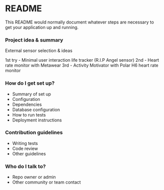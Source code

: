 # README #

This README would normally document whatever steps are necessary to get your application up and running.

### Project idea & summary ###

External sensor selection
 & ideas

1st try - Minimal user interaction life tracker (R.I.P Angel sensor)
2nd - Heart rate monitor with Metawear
3rd - Activity Motivator with Polar H6 heart rate monitor


### How do I get set up? ###

* Summary of set up
* Configuration
* Dependencies
* Database configuration
* How to run tests
* Deployment instructions

### Contribution guidelines ###

* Writing tests
* Code review
* Other guidelines

### Who do I talk to? ###

* Repo owner or admin
* Other community or team contact